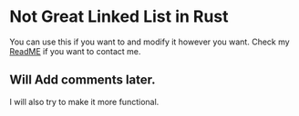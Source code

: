 # Not Great Linked List in Rust

You can use this if you want to and modify it however you want.
Check my [ReadME](https://github.com/kelvindoe22/kelvindoe22/blob/main/README.md) if you want to contact me.


## Will Add comments later.

I will also try to make it more functional.